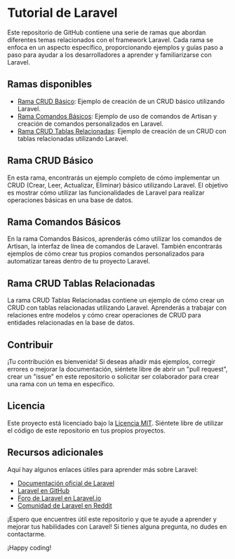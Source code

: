 # Tutorial de Laravel

Este repositorio de GitHub contiene una serie de ramas que abordan diferentes temas relacionados con el framework Laravel. Cada rama se enfoca en un aspecto específico, proporcionando ejemplos y guías paso a paso para ayudar a los desarrolladores a aprender y familiarizarse con Laravel.

## Ramas disponibles

- [Rama CRUD Básico](#rama-crud-basico): Ejemplo de creación de un CRUD básico utilizando Laravel.
- [Rama Comandos Básicos](#rama-comandos-basicos): Ejemplo de uso de comandos de Artisan y creación de comandos personalizados en Laravel.
- [Rama CRUD Tablas Relacionadas](#rama-crud-tablas-relacionadas): Ejemplo de creación de un CRUD con tablas relacionadas utilizando Laravel.

## Rama CRUD Básico

En esta rama, encontrarás un ejemplo completo de cómo implementar un CRUD (Crear, Leer, Actualizar, Eliminar) básico utilizando Laravel. El objetivo es mostrar cómo utilizar las funcionalidades de Laravel para realizar operaciones básicas en una base de datos.

## Rama Comandos Básicos

En la rama Comandos Básicos, aprenderás cómo utilizar los comandos de Artisan, la interfaz de línea de comandos de Laravel. También encontrarás ejemplos de cómo crear tus propios comandos personalizados para automatizar tareas dentro de tu proyecto Laravel.

## Rama CRUD Tablas Relacionadas

La rama CRUD Tablas Relacionadas contiene un ejemplo de cómo crear un CRUD con tablas relacionadas utilizando Laravel. Aprenderás a trabajar con relaciones entre modelos y cómo crear operaciones de CRUD para entidades relacionadas en la base de datos.

## Contribuir

¡Tu contribución es bienvenida! Si deseas añadir más ejemplos, corregir errores o mejorar la documentación, siéntete libre de abrir un "pull request", crear un "issue" en este repositorio o solicitar ser colaborador para crear una rama con un tema en específico.

## Licencia

Este proyecto está licenciado bajo la [Licencia MIT](https://opensource.org/licenses/MIT). Siéntete libre de utilizar el código de este repositorio en tus propios proyectos.

## Recursos adicionales

Aquí hay algunos enlaces útiles para aprender más sobre Laravel:

- [Documentación oficial de Laravel](https://laravel.com/docs)
- [Laravel en GitHub](https://github.com/laravel/laravel)
- [Foro de Laravel en Laravel.io](https://laravel.io/forum)
- [Comunidad de Laravel en Reddit](https://www.reddit.com/r/laravel/)

¡Espero que encuentres útil este repositorio y que te ayude a aprender y mejorar tus habilidades con Laravel! Si tienes alguna pregunta, no dudes en contactarme.

¡Happy coding!
